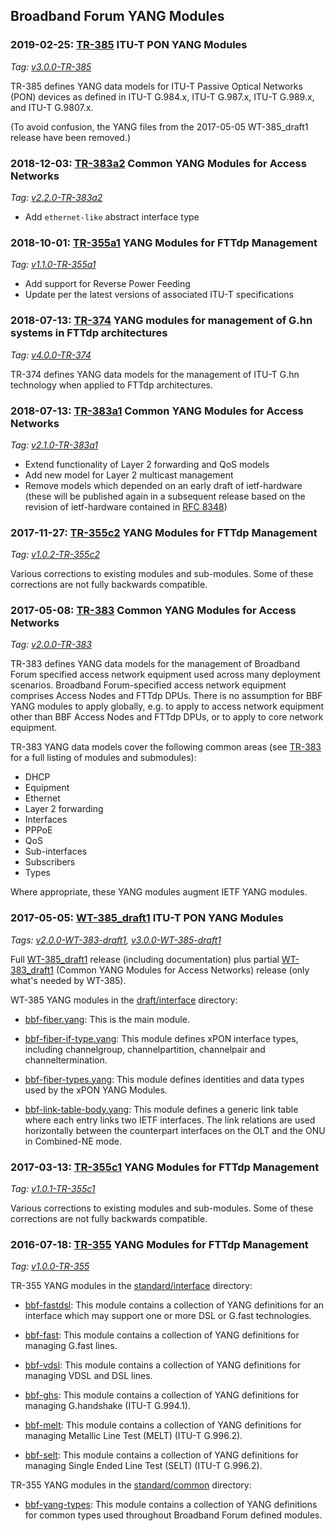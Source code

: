 ## Broadband Forum YANG Modules

### 2019-02-25: [TR-385](https://www.broadband-forum.org/technical/download/TR-385.pdf) ITU-T PON YANG Modules
*Tag: [v3.0.0-TR-385](https://github.com/BroadbandForum/yang/tree/v3.0.0-TR-385)*

TR-385 defines YANG data models for ITU-T Passive Optical Networks (PON) devices as defined in ITU-T G.984.x, ITU-T G.987.x, ITU-T G.989.x, and ITU-T G.9807.x.

(To avoid confusion, the YANG files from the 2017-05-05 WT-385_draft1 release have been removed.)

### 2018-12-03: [TR-383a2](https://www.broadband-forum.org/technical/download/TR-383_Amendment-2.pdf) Common YANG Modules for Access Networks
*Tag: [v2.2.0-TR-383a2](https://github.com/BroadbandForum/yang/tree/v2.2.0-TR-383a2)*

* Add `ethernet-like` abstract interface type

### 2018-10-01: [TR-355a1](https://www.broadband-forum.org/technical/download/TR-355_Amendment-1.pdf) YANG Modules for FTTdp Management
*Tag: [v1.1.0-TR-355a1](https://github.com/BroadbandForum/yang/tree/v1.1.0-TR-355a1)*

* Add support for Reverse Power Feeding
* Update per the latest versions of associated ITU-T specifications

### 2018-07-13: [TR-374](https://www.broadband-forum.org/technical/download/TR-374.pdf) YANG modules for management of G.hn systems in FTTdp architectures
*Tag: [v4.0.0-TR-374](https://github.com/BroadbandForum/yang/tree/v4.0.0-TR-374)*

TR-374 defines YANG data models for the management of ITU-T G.hn technology when applied to FTTdp architectures.

### 2018-07-13: [TR-383a1](https://www.broadband-forum.org/technical/download/TR-383_Amendment-1.pdf) Common YANG Modules for Access Networks
*Tag: [v2.1.0-TR-383a1](https://github.com/BroadbandForum/yang/tree/v2.1.0-TR-383a1)*

* Extend functionality of Layer 2 forwarding and QoS models 
* Add new model for Layer 2 multicast management
* Remove models which depended on an early draft of ietf-hardware (these will be published again in a subsequent release based on the revision of ietf-hardware contained in [RFC 8348](https://tools.ietf.org/html/rfc8348))

### 2017-11-27: [TR-355c2](https://www.broadband-forum.org/technical/download/TR-355_Corrigendum-2.pdf) YANG Modules for FTTdp Management
*Tag: [v1.0.2-TR-355c2](https://github.com/BroadbandForum/yang/tree/v1.0.2-TR-355c2)*

Various corrections to existing modules and sub-modules. Some of these corrections are not fully backwards compatible.

### 2017-05-08: [TR-383](https://www.broadband-forum.org/technical/download/TR-383.pdf) Common YANG Modules for Access Networks
*Tag: [v2.0.0-TR-383](https://github.com/BroadbandForum/yang/tree/v2.0.0-TR-383)*

TR-383 defines YANG data models for the management of Broadband Forum specified access network equipment used across many deployment scenarios. Broadband Forum-specified access network equipment comprises Access Nodes and FTTdp DPUs. There is no assumption for BBF YANG modules to apply globally, e.g. to apply to access network equipment other than BBF Access Nodes and FTTdp DPUs, or to apply to core network equipment.

TR-383 YANG data models cover the following common areas (see [TR-383](https://www.broadband-forum.org/technical/download/TR-383.pdf) for a full listing of modules and submodules):

* DHCP
* Equipment
* Ethernet
* Layer 2 forwarding
* Interfaces
* PPPoE
* QoS
* Sub-interfaces
* Subscribers
* Types

Where appropriate, these YANG modules augment IETF YANG modules.

### 2017-05-05: [WT-385_draft1] ITU-T PON YANG Modules
*Tags: [v2.0.0-WT-383-draft1](https://github.com/BroadbandForum/yang/tree/v2.0.0-WT-383-draft1), [v3.0.0-WT-385-draft1](https://github.com/BroadbandForum/yang/tree/v3.0.0-WT-385-draft1)*

Full [WT-385_draft1] release (including documentation) plus partial [WT-383_draft1] (Common YANG Modules for Access Networks) release (only what's needed by WT-385).

WT-385 YANG modules in the [draft/interface](draft/interface) directory:

* [bbf-fiber.yang](draft/interface/bbf-fiber.yang): This is the main module.

* [bbf-fiber-if-type.yang](draft/interface/bbf-fiber-if-type.yang): This module defines xPON interface types, including channelgroup, channelpartition, channelpair and channeltermination.

* [bbf-fiber-types.yang](draft/interface/bbf-fiber-types.yang): This module defines identities and data types used by the xPON YANG Modules.

* [bbf-link-table-body.yang](draft/interface/bbf-link-table-body.yang): This module defines a generic link table where each entry links two IETF interfaces. The link relations are used horizontally between the counterpart interfaces on the OLT and the ONU in Combined-NE mode.

[WT-383_draft1]: https://www.broadband-forum.org/software#WT-383_draft1
[WT-385_draft1]: https://www.broadband-forum.org/software#WT-385_draft1

### 2017-03-13: [TR-355c1](https://www.broadband-forum.org/technical/download/TR-355_Corrigendum-1.pdf) YANG Modules for FTTdp Management
*Tag: [v1.0.1-TR-355c1](https://github.com/BroadbandForum/yang/tree/v1.0.1-TR-355c1)*

Various corrections to existing modules and sub-modules. Some of these corrections are not fully backwards compatible.

### 2016-07-18: [TR-355](https://www.broadband-forum.org/technical/download/TR-355.pdf) YANG Modules for FTTdp Management
*Tag: [v1.0.0-TR-355](https://github.com/BroadbandForum/yang/tree/v1.0.0-TR-355)*

TR-355 YANG modules in the [standard/interface](standard/interface) directory:

* [bbf-fastdsl](standard/interface/bbf-fastdsl.yang): This module contains a collection of YANG definitions for an interface which may support one or more DSL or G.fast technologies.

* [bbf-fast](standard/interface/bbf-fast.yang): This module contains a collection of YANG definitions for managing G.fast lines.

* [bbf-vdsl](standard/interface/bbf-vdsl.yang): This module contains a collection of YANG definitions for managing VDSL and DSL lines.

* [bbf-ghs](standard/interface/bbf-ghs.yang): This module contains a collection of YANG definitions for managing G.handshake (ITU-T G.994.1).

* [bbf-melt](standard/interface/bbf-melt.yang): This module contains a collection of YANG definitions for managing Metallic Line Test (MELT) (ITU-T G.996.2).

* [bbf-selt](standard/interface/bbf-selt.yang): This module contains a collection of YANG definitions for managing Single Ended Line Test (SELT) (ITU-T G.996.2).

TR-355 YANG modules in the [standard/common](standard/common) directory:

* [bbf-yang-types](standard/common/bbf-yang-types.yang): This module contains a collection of YANG definitions for common types used throughout Broadband Forum defined modules.
